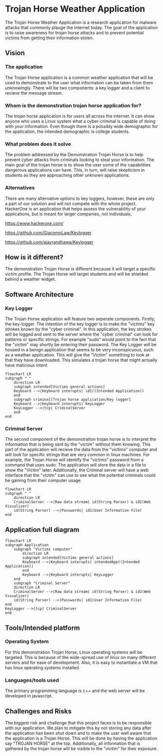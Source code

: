 # Trojan Horse Weather Application
The Trojan Horse Weather Application is a research application for malware attacks that commonly plauge the internet today. The goal of the application is to raise awareness for trojan horse attacks and to prevent potential victims from getting their information stolen.
## Vision
### The application
The Trojan Horse application is a common weather application that will be used to demonstrate to the user what information can be taken from them unknowingly. There will be two components: a key logger and a client to recieve the message stream.
### Whom is the demonstration trojan horse application for?
The trojan horse application is for users all across the internet. It can show anyone who uses a Linux system what a cyber-criminal is capable of doing with your information. Even though there is a possibly wide demographic for the application, the intended demographic is college students.
### What problem does it solve
The problem addressed by the Demonstration Trojan Horse is to help prevent cyber attacks from criminals looking to steal your information. The main goal of the trojan horse is to show the user some of the capabilities dangerous applications can have. This, in turn, will raise skepticism in students as they are approaching other unknown applications.
### Alternatives
There are many alternative options to key loggers, however, these are only a part of our solution and will not compete with the whole project. HackerOne is an application that helps assess the vulnerability of your applications, but is meant for larger companies, not individuals.

https://www.hackerone.com/

https://github.com/GiacomoLaw/Keylogger

https://github.com/ajayrandhawa/Keylogger

## How is it different?
The demonstration Trojan Horse is different because it will target a specific victim profile. The Trojan Horse will target students and will be shielded behind a weather widget.
## Software Architecture
### Key Logger
The Trojan Horse application will feature two seperate components. Firstly, the key-logger. The intention of the key logger is to make the "victims" key strokes known by the "cyber criminal". In this application, the key strokes will be logged and sent to the server where the "cyber criminal" can look for patterns or specific strings. For example "sudo" would point to the fact that the "victim" may shortly be entering their password.
The Key Logger will be housed in a benign application that seems to be very inconspicuous, such as a weather application. This will give the "Victim" something to look at that they have downloaded. This simulates a trojan horse that might actually have malicious intent 

```mermaid
flowchart LR
subgraph " "
    direction LR
    subgraph intended[Victims general actions]
    Keyboard -->|Keyboard interupts| id1((Intended Application))
    end
    subgraph criminal[Trojan horse application/Key logger]
    Keyboard -->|Keyboard interupts| KeyLogger
    KeyLogger -->|tcp| CriminalServer
    end
end
```

### Criminal Server
The second component of the demonstration trojan horse is to interpret the information that is being sent by the "victim" without them knowing. This part of the application will recieve the data from the "victims" computer and will look for specific strings that are very common in linux machines. For example, the Trojan Horse will identify the "victims" password from a command that uses sudo. The application will store the data in a file to show the "Victim" later.
Additionally, the Criminal server will have a web interface that the "victim" can use to see what the potential criminals could be gaining from their computer usage.
```mermaid
flowchart LR
subgraph " "
    direction LR
    CriminalServer -->|Raw data stream| id(String Parser) & id2(Web Visualizer)
    id(String Parser) -->|Passwords| id1(User Information File)
end
``` 
## Application full diagram
```mermaid
flowchart LR
subgraph Application
    subgraph "Victims computer"
        direction LR
        subgraph intended[Victims general actions]
        Keyboard -->|Keyboard interupts| intendedApp((Intended Application))
        end
        Keyboard -->|Keyboard interupts| KeyLogger
    end
    subgraph "Criminal Server"
    direction LR
    CriminalServer -->|Raw data stream| id(String Parser) & id2(Web Visualizer)
    id(String Parser) -->|Passwords| id1(User Information File)
end
KeyLogger -->|tcp| CriminalServer
end
```
## Tools/Intended platform
### Operating System
For this demonstration Trojan Horse, Linux operating systems will be targeted. This is because of the wide-spread use of linux on many different servers and for ease of development. Also, it is easy to instantiate a VM that has linux operating systems installed
### Languages/tools used
The primary programming language is c++ and the web server will be developed in javascript.
## Challenges and Risks
The biggest risk and challenge that this project faces is to be responsible with our application. We plan to mitigate this by not storing any data after the application has been shut down and to make the user well aware that the application is a Trojan Horse. This will be done by having the application say "TROJAN HORSE" at the top. Additionally, all information that is gathered by the trojan horse will be visible to the "victim" for their exposure.
